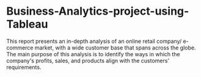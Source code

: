 # Business-Analytics-project-using-Tableau
This report presents an in-depth analysis of an online retail company/ e-commerce market, with a wide customer base that spans across the globe. The main purpose of this analysis is to identify the ways in which the company's profits, sales, and products align with the customers’ requirements. 
